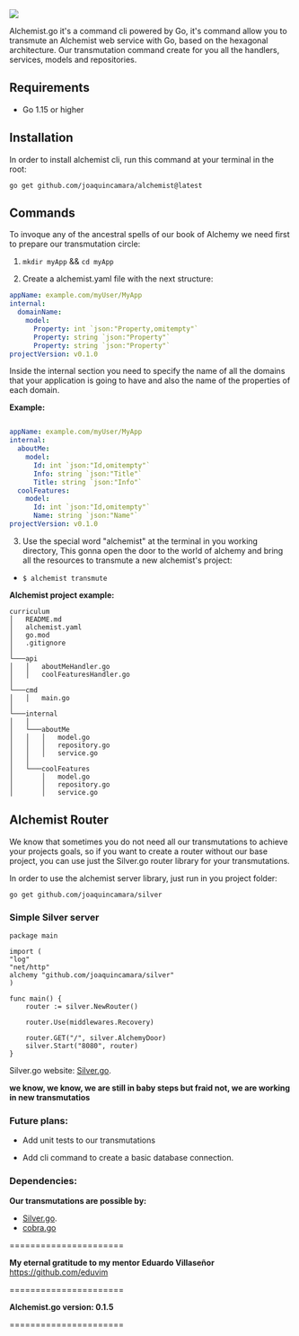   <img  src="https://user-images.githubusercontent.com/26718123/94979651-96461b00-04e9-11eb-94d6-660af9663975.png">

Alchemist.go it's a command cli powered by Go, it's command allow you to transmute an Alchemist web service with Go, based on the hexagonal architecture. Our transmutation command create for you all the handlers, services, models and repositories.

## Requirements

- Go 1.15 or higher

## Installation

In order to install alchemist cli, run this command at your terminal in the root:

`go get github.com/joaquincamara/alchemist@latest`

## Commands

To invoque any of the ancestral spells of our book of Alchemy we need first to prepare our transmutation circle:

1. `mkdir myApp` && `cd myApp`

2. Create a alchemist.yaml file with the next structure:

```yaml
appName: example.com/myUser/MyApp
internal: 
  domainName: 
    model:
      Property: int `json:"Property,omitempty"`
      Property: string `json:"Property"`
      Property: string `json:"Property"`
projectVersion: v0.1.0
```

Inside the internal section you need to specify the name of all the domains that your application is going to have and also the name of the properties of each domain.

**Example:**

```yaml

appName: example.com/myUser/MyApp
internal: 
  aboutMe: 
    model:
      Id: int `json:"Id,omitempty"`
      Info: string `json:"Title"`
      Title: string `json:"Info"`
  coolFeatures: 
    model: 
      Id: int `json:"Id,omitempty"`
      Name: string `json:"Name"`
projectVersion: v0.1.0
```
3. Use the special word "alchemist" at the terminal in you working directory, This gonna open the door to the world of alchemy and bring all the resources to transmute a new alchemist's project:

- `$ alchemist transmute`


**Alchemist project example:**

```
curriculum
│   README.md
│   alchemist.yaml    
│   go.mod
│   .gitignore
│
└───api
│   │   aboutMeHandler.go
│   │   coolFeaturesHandler.go
│   
└───cmd
│   │   main.go
│
└───internal
│   │   
│   └───aboutMe
│   │   │   model.go
│   │   │   repository.go
│   │   │   service.go
│   │
│   └───coolFeatures
│       │   model.go
│       │   repository.go
│       │   service.go
```

## Alchemist Router

We know that sometimes you do not need all our transmutations to achieve your projects goals, so if you want to create a router without our base project, you can use just the Silver.go router library for your transmutations.

In order to use the alchemist server library, just run in you project folder:

`go get github.com/joaquincamara/silver`

### Simple Silver server

```golang
package main

import (
"log"
"net/http"
alchemy "github.com/joaquincamara/silver"
)

func main() {
	router := silver.NewRouter()

	router.Use(middlewares.Recovery)

	router.GET("/", silver.AlchemyDoor)
	silver.Start("8080", router)
}
```

Silver.go website: [Silver.go](https://github.com/joaquincamara/silver).

**we know, we know, we are still in baby steps but fraid not, we are working in new transmutatios**


### Future plans:

- Add unit tests to our transmutations

- Add cli command to create a basic database connection.


### Dependencies:

**Our transmutations are possible by:**

- [Silver.go](https://github.com/joaquincamara/silver).
- [cobra.go](https://github.com/spf13/cobra)

======================

**My eternal gratitude to my mentor Eduardo Villaseñor** https://github.com/eduvim

======================

**Alchemist.go version: 0.1.5**

======================
